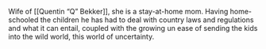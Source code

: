 Wife of [[Quentin “Q” Bekker]], she is a stay-at-home mom. Having home-schooled the children he has had to deal with country laws and regulations and what it can entail, coupled with the growing un ease of sending the kids into the wild world, this world of uncertainty.